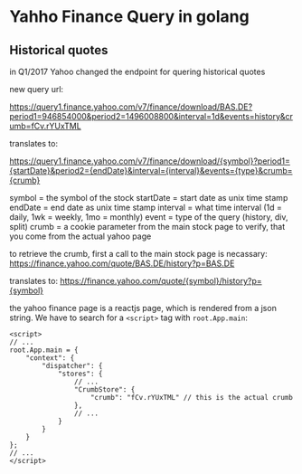 # Yahho Finance Query in golang

## Historical quotes

in Q1/2017 Yahoo changed the endpoint for quering historical quotes

new query url:

https://query1.finance.yahoo.com/v7/finance/download/BAS.DE?period1=946854000&period2=1496008800&interval=1d&events=history&crumb=fCv.rYUxTML

translates to:

https://query1.finance.yahoo.com/v7/finance/download/{symbol}?period1={startDate}&period2={endDate}&interval={interval}&events={type}&crumb={crumb}

symbol = the symbol of the stock
startDate = start date as unix time stamp
endDate = end date as unix time stamp
interval = what time interval (1d = daily, 1wk = weekly, 1mo = monthly)
event = type of the query (history, div, split)
crumb = a cookie parameter from the main stock page to verify, that you come from the actual yahoo page

to retrieve the crumb, first a call to the main stock page is necassary:
https://finance.yahoo.com/quote/BAS.DE/history?p=BAS.DE

translates to:
https://finance.yahoo.com/quote/{symbol}/history?p={symbol}

the yahoo finance page is a reactjs page, which is rendered from a json string. We have to search for a `<script>` tag with `root.App.main`:
 
```
<script>
// ...
root.App.main = {
    "context": {
        "dispatcher": {
            "stores": {
                // ...
                "CrumbStore": {
                    "crumb": "fCv.rYUxTML" // this is the actual crumb
                },
                // ...
            }
        }
    }
};
// ...
</script>
```